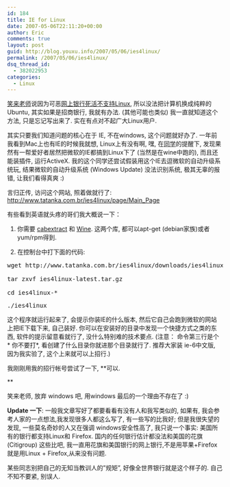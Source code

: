 ```yaml
---
id: 184
title: IE for Linux
date: 2007-05-06T22:11:20+00:00
author: Eric
comments: true
layout: post
guid: http://blog.youxu.info/2007/05/06/ies4linux/
permalink: /2007/05/06/ies4linux/
dsq_thread_id:
  - 382022953
categories:
  - Linux
---
```

[笑来老师](http://www.xiaolai.net/)说因为可恶[网上银行死活不支持Linux](http://www.xiaolai.net/?p=281), 所以没法把计算机换成纯粹的 Ubuntu, 其实如果是招商银行, 我就有办法. (其他可能也类似) 我一直就知道这个方法, 只是忘记写出来了. 实在有点对不起广大Linux用户.

其实只要我们知道问题的核心在于 IE, 不在windows, 这个问题就好办了. 一年前我看到Mac上也有IE的时候我就想, Linux上有没有啊, 嘿, 在[同学](http://forrest.bao.googlepages.com/)的提醒下, 发现果然有一帮爱好者居然把微软的IE都搞到Linux下了 (当然是在wine中跑的), 而且还能装插件, 运行ActiveX. 我的这个同学还尝试假装用这个IE去逗微软的自动升级系统玩, 结果微软的自动升级系统 (Windows Update) 没法识别系统, 极其无辜的报错, 让我们看得真爽 :)

言归正传, 访问这个网站, 照着做就行了: <http://www.tatanka.com.br/ies4linux/page/Main_Page>

有些看到英语就头疼的哥们我大概说一下：

1. 你需要 <a href="http://www.kyz.uklinux.net/cabextract.php" class="external text" title="http://www.kyz.uklinux.net/cabextract.php" rel="nofollow">cabextract</a> 和 <a href="http://www.winehq.org/" class="external text" title="http://www.winehq.org" rel="nofollow">Wine</a>. 这两个库, 都可以apt-get (debian家族)或者 yum/rpm得到.

2. 在控制台中打下面的代码:

<pre>wget http://www.tatanka.com.br/ies4linux/downloads/ies4linux-latest.tar.gz

tar zxvf ies4linux-latest.tar.gz

cd ies4linux-*</pre>

<pre>./ies4linux</pre>

这个程序就运行起来了, 会提示你装IE的什么版本, 然后它自己会跑到微软的网站上把IE下载下来, 自己装好. 你可以在安装好的目录中发现一个快捷方式之类的东西, 软件的提示留意看就行了, 没什么特别难的技术要点. (注意： 命令第三行是个 \* 你不要打\*, 看创建了什么目录你就进那个目录就行了. 推荐大家装 ie-6中文版, 因为我实验了, 这个上来就可以上招行.)

我刚刚用我的招行帐号尝试了一下, **可以.
  
** 
  
笑来老师, 放弃 windows 吧, 用windows 最后的一个理由不存在了 :)

**Update 一下**: 一般我文章写好了都要看看有没有人和我写类似的, 如果有, 我会参考人家的一点想法,我发现很多人都这么写了, 有一些写的比我好; 但是我很失望的发现, 一些莫名奇妙的人又在强调 windows安全性高了, 我只说一个事实: 美国所有的银行都支持Linux和 Firefox. 国内的任何银行估计都没法和美国的花旗 (Citigroup) 这些比吧, 我一直用花旗和美国银行的网上银行,不是用苹果+Firefox 就是用Linux + Firefox,从来没有问题.

某些同志别把自己的无知当教训人的&#8221;规矩&#8221;, 好像全世界银行就是这个样子的. 自己不知不要紧, 别误人.